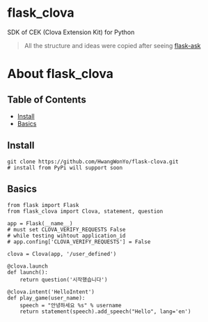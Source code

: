 # flask_clova

SDK of CEK (Clova Extension Kit) for Python <br>
> All the structure and ideas were copied after seeing [flask-ask](https://github.com/johnwheeler/flask-ask)

# About flask_clova
## Table of Contents
* [Install](#install)
* [Basics](#basics)


## Install
```
git clone https://github.com/HwangWonYo/flask-clova.git
# install from PyPi will support soon
```

## Basics
```
from flask import Flask
from flask_clova import Clova, statement, question

app = Flask(__name__)
# must set CLOVA_VERIFY_REQUESTS False
# while testing wihtout application_id
# app.confing['CLOVA_VERIFY_REQUESTS'] = False

clova = Clova(app, '/user_defined')

@clova.launch
def launch():
    return question('시작했습니다')

@clova.intent('HelloIntent')
def play_game(user_name):
    speech = "안녕하세요 %s" % username
    return statement(speech).add_speech("Hello", lang='en')
```